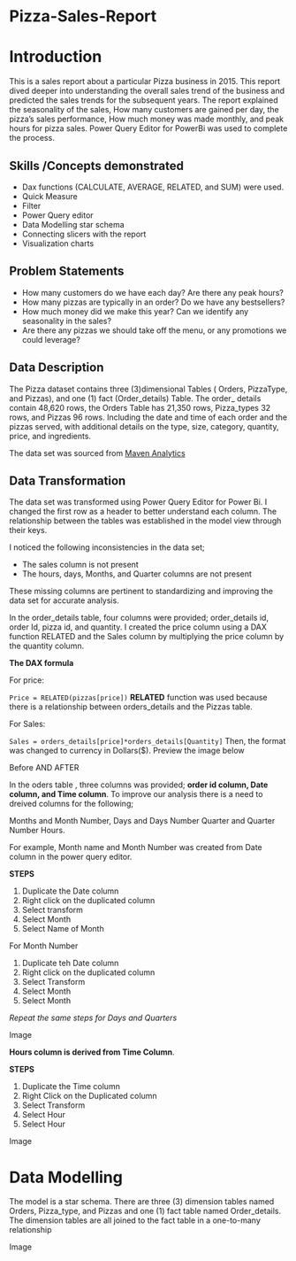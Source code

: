 # Pizza-Sales-Report


# Introduction

This is a sales report about a particular Pizza business in 2015. This report dived deeper into understanding the overall sales trend of the business and predicted the sales trends for the subsequent years. The report explained the seasonality of the sales, How many customers are gained per day,  the pizza’s sales performance, How much money was made monthly, and peak hours for pizza sales. Power Query Editor for PowerBi was used to complete the process.


## Skills /Concepts demonstrated

- Dax functions (CALCULATE, AVERAGE, RELATED, and SUM) were used.
- Quick Measure
- Filter
- Power Query editor
- Data Modelling star schema
- Connecting slicers with the report
- Visualization charts




## Problem Statements
- How many customers do we have each day? Are there any peak hours?
- How many pizzas are typically in an order? Do we have any bestsellers?
- How much money did we make this year? Can we identify any seasonality in the sales?
- Are there any pizzas we should take off the menu, or any promotions we could leverage?



## Data Description

The Pizza dataset contains three (3)dimensional Tables ( Orders, PizzaType, and Pizzas), and one (1) fact (Order_details) Table. The order_ details contain 48,620 rows, the Orders Table has 21,350 rows, Pizza_types 32 rows, and Pizzas 96 rows. Including the date and time of each order and the pizzas served, with additional details on the type, size, category, quantity, price, and ingredients.
 
The data set was sourced from [Maven Analytics](www.mavenanalytics.io)




## Data Transformation

The data set was transformed using Power Query Editor for Power Bi. I changed the first row as a header to better understand each column. The relationship between the tables was established in the model view through their keys.

I noticed the following inconsistencies in the data set;

- The sales column is not present
- The hours, days, Months, and Quarter columns are not present

These missing columns are pertinent to standardizing and improving the data set for accurate analysis.

In the order_details table, four columns were provided; order_details id, order Id, pizza id, and quantity.  I created the price column using a DAX function RELATED and the Sales column by multiplying the price column by the quantity column.

**The DAX formula**

For price:

 `Price = RELATED(pizzas[price])`  **RELATED** function was used because there is a relationship between orders_details and the Pizzas table.

For Sales:

`Sales = orders_details[price]*orders_details[Quantity]`    Then, the format was changed to currency in Dollars($). Preview the image below

Before AND AFTER

In the oders table , three columns was provided; **order id column, Date column, and Time column**. To improve our analysis there is a need to dreived columns for the following; 

Months and Month Number,
Days and Days Number
Quarter and Quarter Number
Hours.


For example, Month name and Month Number was created from Date column in the power query editor.



**STEPS**

1. Duplicate the Date column
2. Right click on the duplicated column
3. Select transform
4. Select Month
5. Select Name of Month


For Month Number


1. Duplicate teh Date column
2. Right click on the duplicated column
3. Select Transform
4. Select Month
5. Select Month

_Repeat the same steps for Days and Quarters_

Image


**Hours column is derived from Time Column**.


**STEPS**

1. Duplicate the Time column
2. Right Click on the Duplicated column
3. Select Transform
4. Select Hour
5. Select Hour

Image



# Data Modelling

The model is a star schema. There are three (3) dimension tables named Orders, Pizza_type, and Pizzas and one (1) fact table named Order_details. The dimension tables are all joined to the fact table in a one-to-many relationship


Image




